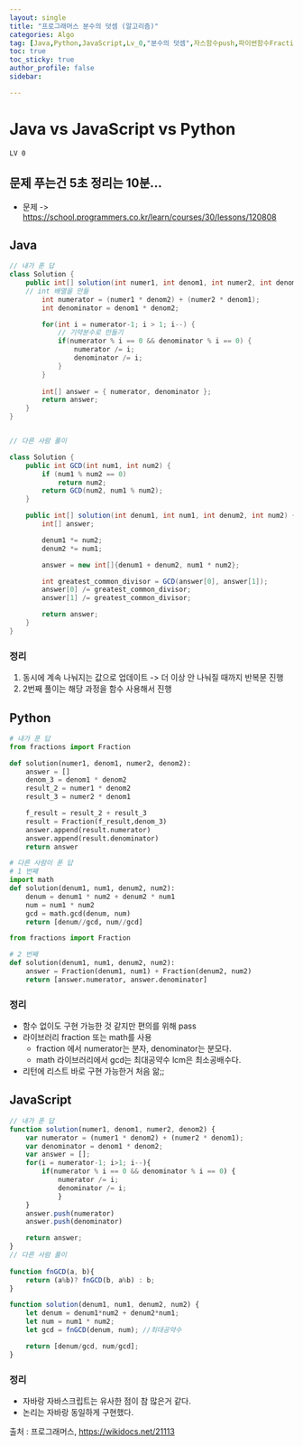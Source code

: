 ```yaml
---
layout: single
title: "프로그래머스 분수의 덧셈 (알고리즘)"
categories: Algo
tag: [Java,Python,JavaScript,Lv_0,"분수의 덧셈",자스함수push,파이썬함수Fraction,파이썬함수gcd는,파이썬함수lcm]
toc: true
toc_sticky: true
author_profile: false
sidebar:

---
```

# Java vs JavaScript vs Python

`LV 0`
## 문제 푸는건 5초 정리는 10분...

- 문제 -> https://school.programmers.co.kr/learn/courses/30/lessons/120808

## Java

```java
// 내가 푼 답
class Solution {
    public int[] solution(int numer1, int denom1, int numer2, int denom2) {
    // int 배열을 만듦 
        int numerator = (numer1 * denom2) + (numer2 * denom1); 
        int denominator = denom1 * denom2;

        for(int i = numerator-1; i > 1; i--) {
            // 기약분수로 만들기 
            if(numerator % i == 0 && denominator % i == 0) { 
                numerator /= i;
                denominator /= i;
            }
        }
        
        int[] answer = { numerator, denominator };
        return answer;
    }
}


// 다른 사람 풀이 

class Solution {
    public int GCD(int num1, int num2) {
        if (num1 % num2 == 0)
            return num2;
        return GCD(num2, num1 % num2);
    }

    public int[] solution(int denum1, int num1, int denum2, int num2) {
        int[] answer;

        denum1 *= num2;
        denum2 *= num1;

        answer = new int[]{denum1 + denum2, num1 * num2};

        int greatest_common_divisor = GCD(answer[0], answer[1]);
        answer[0] /= greatest_common_divisor;
        answer[1] /= greatest_common_divisor;

        return answer;
    }
}

```
### 정리
1. 동시에 계속 나눠지는 값으로 업데이트 -> 더 이상 안 나눠질 때까지 반복문 진행
2. 2번째 풀이는 해당 과정을 함수 사용해서 진행


## Python
```python
# 내가 푼 답
from fractions import Fraction

def solution(numer1, denom1, numer2, denom2):
    answer = []
    denom_3 = denom1 * denom2
    result_2 = numer1 * denom2
    result_3 = numer2 * denom1

    f_result = result_2 + result_3
    result = Fraction(f_result,denom_3)
    answer.append(result.numerator)
    answer.append(result.denominator)
    return answer

# 다른 사람이 푼 답
# 1 번째
import math
def solution(denum1, num1, denum2, num2):
    denum = denum1 * num2 + denum2 * num1
    num = num1 * num2
    gcd = math.gcd(denum, num)
    return [denum//gcd, num//gcd]

from fractions import Fraction

# 2 번째
def solution(denum1, num1, denum2, num2):
    answer = Fraction(denum1, num1) + Fraction(denum2, num2)
    return [answer.numerator, answer.denominator]
```
### 정리
- 함수 없이도 구현 가능한 것 같지만 편의를 위해 pass
- 라이브러리 fraction 또는 math를 사용
	- fraction 에서 numerator는 분자, denominator는 분모다.
	- math 라이브러리에서 gcd는 최대공약수 lcm은 최소공배수다. 
- 리턴에 리스트 바로 구현 가능한거 처음 앎;;


## JavaScript

```javascript
// 내가 푼 답
function solution(numer1, denom1, numer2, denom2) {
    var numerator = (numer1 * denom2) + (numer2 * denom1); 
    var denominator = denom1 * denom2;
    var answer = [];
    for(i = numerator-1; i>1; i--){
        if(numerator % i == 0 && denominator % i == 0) { 
            numerator /= i;
            denominator /= i;
            }
    }
    answer.push(numerator)
    answer.push(denominator)

    return answer;
}
// 다른 사람 풀이
  
function fnGCD(a, b){
    return (a%b)? fnGCD(b, a%b) : b;
}

function solution(denum1, num1, denum2, num2) {
    let denum = denum1*num2 + denum2*num1;
    let num = num1 * num2;
    let gcd = fnGCD(denum, num); //최대공약수

    return [denum/gcd, num/gcd];
}
```
### 정리
-  자바랑 자바스크립트는 유사한 점이 참 많은거 같다.
-  논리는 자바랑 동일하게 구현했다.


출처 : 프로그래머스, https://wikidocs.net/21113
